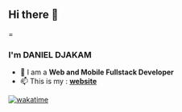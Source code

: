 ## Hi there 👋
=

<!--
Here are some ideas to get you started:

- 🔭 I’m currently working on ...
- 🌱 I’m currently learning ...
- 👯 I’m looking to collaborate on ...
- 🤔 I’m looking for help with ...
- 💬 Ask me about ...
- 📫 How to reach me: ...
- 😄 Pronouns: ...
- ⚡ Fun fact: ...
-->
### I'm DANIEL DJAKAM

- 🌴 I am a <b>Web and Mobile Fullstack Developer</b>
- 📫 This is my : <b><a href="https://danieldjakam.com" target="_blank">website</a></b>

[![wakatime](https://wakatime.com/badge/user/7ffdaa13-c976-416b-aff7-53ab0df31493.svg)](https://wakatime.com/@7ffdaa13-c976-416b-aff7-53ab0df31493)
